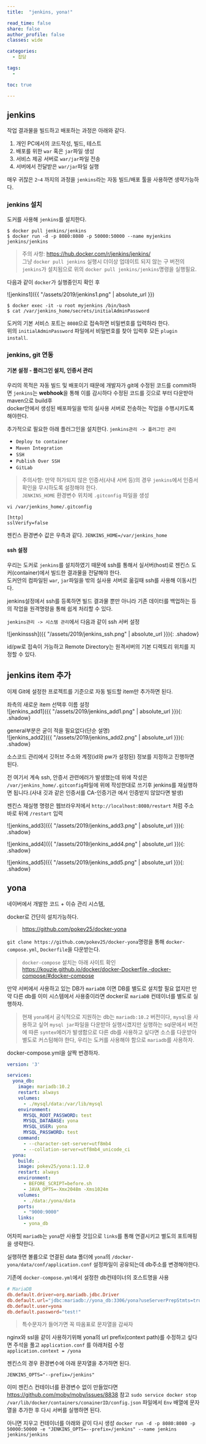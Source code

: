 ```yaml
---
title:  "jenkins, yona!"

read_time: false
share: false
author_profile: false
classes: wide

categories:
  - 잡담

tags:
  - 

toc: true

---
```


## jenkins

작업 결과물을 빌드하고 배포하는 과정은 아래와 같다.  

1. 개인 PC에서의 코드작성, 빌드, 테스트  
2. 배포를 위한 `war` 혹은 `jar`파일 생성  
3. 서비스 제공 서버로 `war/jar`파일 전송  
4. 서버에서 전달받은 `war/jar`파일 실행  

매우 귀찮은 `2~4` 까지의 과정을 `jenkins`라는 자동 빌드/배포 툴을 사용하면 생략가능하다.  

### jenkins 설치

도커를 사용해 `jenkins`를 설치한다.  

```
$ docker pull jenkins/jenkins
$ docker run -d -p 8080:8080 -p 50000:50000 --name myjenkins jenkins/jenkins
```

> 주의 사항: https://hub.docker.com/r/jenkins/jenkins/   
> 그냥 `docker pull jenkins` 실행시 더이상 업데이트 되지 않는 구 버전의 `jenkins`가 설치됨으로 위의 `docker pull jenkins/jenkins`명령을 실행필요.    


다음과 같이 `docker`가 실행중인지 확인 후  

![jenkins1]({{ "/assets/2019/jenkins1.png" | absolute_url }})   

```
$ docker exec -it -u root myjenkins /bin/bash
$ cat /var/jenkins_home/secrets/initialAdminPassword
```

도커의 기본 서비스 포트는 `8080`으로 접속하면 비밀번호를 입력하라 한다.  
위의 `initialAdminPassword` 파일에서 비밀번호를 찾아 입력후 모든 `plugin install`.   


### jenkins, git 연동

#### 기본 설정 - 플러그인 설치, 인증서 관리  

우리의 목적은 자동 빌드 및 배포이기 때문에 개발자가 git에 수정된 코드를 commit하면 
`jenkins`는 **webhook**을 통해 이를 감시하다 수정된 코드를 깃으로 부터 다운받아 maven으로 build후  
docker안에서 생성된 배포파일을 밖의 실사용 서버로 전송하는 작업을 수행시키도록 해야한다.  

추가적으로 필요한 아래 플러그인을 설치한다. `jenkins관리 -> 플러그인 관리`

- `Deploy to container`  
- `Maven Integration`  
- `SSH`  
- `Publish Over SSH`  
- `GitLab`  


> 주의사항: 만약 허가되지 않은 인증서(사내 서버 등)의 경우 `jenkins`에서 인증서 확인을 무시하도록 설정해야 한다.  
`JENKINS_HOME` 환경변수 위치에 `.gitconfig` 파일을 생성   
```
vi /var/jenkins_home/.gitconfig

[http]
sslVerify=false
```
젠킨스 환경변수 값은 우측과 같다.  `JENKINS_HOME=/var/jenkins_home`  

#### ssh 설정  

우리는 도커로 `jenkins`를 설치하였기 때문에 ssh를 통해서 실서버(host)로 젠킨스 도커(container)에서 빌드한 결과물을 전달해야 한다.  
도커안의 컴파일된 `war`, `jar`파일을 밖의 실사용 서버로 옮길때 ssh를 사용해 이동시킨다.  

jenkins설정에서 ssh를 등록하면 빌드 결과물 뿐만 아니라 기존 데이터를 백업하는 등의 작업을 원격명령을 통해 쉽게 처리할 수 있다.  

`jenkins관리 -> 시스템 관리`에서 다음과 같이 ssh 서버 설정  

![jenkinsssh]({{ "/assets/2019/jenkins_ssh.png" | absolute_url }}){: .shadow}  

id/pw로 접속이 가능하고 Remote Directory는 원격서버의 기본 디렉토리 위치를 지정할 수 있다. 

## jenkins item 추가

이제 Git에 설정한 프로젝트를 기준으로 자동 빌드할 item만 추가하면 된다.  

좌측의 새로운 item 선택후 이름 설정  
![jenkins_add1]({{ "/assets/2019/jenkins_add1.png" | absolute_url }}){: .shadow}  

general부분은 굳이 적을 필요없다(단순 설명)  
![jenkins_add2]({{ "/assets/2019/jenkins_add2.png" | absolute_url }}){: .shadow}  

소스코드 관리에서 깃허브 주소와 계정(id와 pw가 설정된) 정보를 지정하고 진행하면 된다.  

전 여기서 계속 ssh, 안증서 관련에러가 발생했는데 위에 작성은 `/var/jenkins_home/.gitconfig`파일에 위에 작성한대로 쓰기후 jenkins를 재실행하면 됩니다.(사내 깃과 같은 인증서를 CA-인증기관 에서 인증받지 않았다면 발생)  

젠킨스 재실행 명령은 웹브라우저에서 `http://localhost:8080/restart` 처럼 주소 바로 뒤에 `/restart` 입력  


![jenkins_add3]({{ "/assets/2019/jenkins_add3.png" | absolute_url }}){: .shadow}  

![jenkins_add4]({{ "/assets/2019/jenkins_add4.png" | absolute_url }}){: .shadow}  

![jenkins_add5]({{ "/assets/2019/jenkins_add5.png" | absolute_url }}){: .shadow}  


## yona

네이버에서 개발한 코드 + 이슈 관리 시스템,

docker로 간단히 설치가능하다.  

> https://github.com/pokev25/docker-yona

`git clone https://github.com/pokev25/docker-yona`명령을 통해 `docker-compose.yml`, `Dockerfile`을 다운받는다.  

> `docker-compose` 설치는 아래 사이트 확인  
> https://kouzie.github.io/docker/docker-Dockerfile,-docker-compose/#docker-compose

만약 서버에서 사용하고 있는 DB가 `mariaDB` 이면 DB를 별도로 설치할 필요 없지만 만약 다른 db를 이미 시스템에서 사용중이라면 docker로 `mariaDB` 컨테이너를 별도로 실행하자.  

> 현재 `yona`에서 공식적으로 지원하는 db는 `mariadb:10.2` 버전이다, `mysql`을 사용하고 싶어 `mysql jar`파일을 다운받아 실행시켰지만 실행하는 sql문에서 버전에 따른 `syntex`에러가 발생함으로 다른 db를 사용하고 싶다면 소스를 다운받아 별도로 커스텀해야 한다, 우리는 도커를 사용해야 함으로 `mariadb`를 사용하자.  

docker-compose.yml을 살짝 번경하자.  

```yml
version: '3'

services:
  yona_db:
    image: mariadb:10.2
    restart: always
    volumes:
      - ./mysql/data:/var/lib/mysql
    environment:
      MYSQL_ROOT_PASSWORD: test
      MYSQL_DATABASE: yona
      MYSQL_USER: yona
      MYSQL_PASSWORD: test
    command:
      - --character-set-server=utf8mb4
      - --collation-server=utf8mb4_unicode_ci
  yona:
    build: .
    image: pokev25/yona:1.12.0
    restart: always
    environment:
      - BEFORE_SCRIPT=before.sh
      - JAVA_OPTS=-Xmx2048m -Xms1024m
    volumes:
      - ./data:/yona/data
    ports:
      - "9000:9000"
    links:
      - yona_db
```

어차피 `mariadb`는 `yona`만 사용할 것임으로 `links`를 통해 연결시키고 별도의 포트매핑을 생략한다.  

실행하면 볼륨으로 연결된 data 폴더에 `yona`의 `/docker-yona/data/conf/application.conf` 설정파일이 공유되는데 db주소를 변경해야한다.  

기존에 `docker-compose.yml`에서 설정한 db컨테이너의 호스트명을 사용  

```conf
# MariaDB
db.default.driver=org.mariadb.jdbc.Driver
db.default.url="jdbc:mariadb://yona_db:3306/yona?useServerPrepStmts=true"
db.default.user=yona
db.default.password="test!"
```

> 특수문자가 들어가면 꼭 따옴표로 문자열을 감싸자

nginx와 ssl을 같이 사용하기위해 yona의 url prefix(context path)를 수정하고 싶다면 
주석을 풀고 `application.conf` 를 아래처럼 수정   
`application.context = /yona`  

젠킨스의 경우 환경변수에 아래 문자열을 추가하면 된다.  

`JENKINS_OPTS="--prefix=/jenkins"`

이미 젠킨스 컨테이너를 환경변수 없이 만들었다면 https://github.com/moby/moby/issues/8838 참고
`sudo service docker stop`
`/var/lib/docker/containers/conainerID/config.json` 파일에서 `Env` 배열에 문자열을 추가한 후 다시 서버를 실행하면 된다.  

아니면 지우고 컨테이너를 아래와 같이 다시 생성
`docker run -d -p 8080:8080 -p 50000:50000 -e "JENKINS_OPTS=--prefix=/jenkins" --name jenkins jenkins/jenkins`
